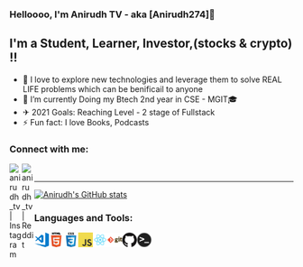 ### Helloooo, I'm Anirudh TV - aka [Anirudh274]👋


## I'm a Student, Learner, Investor,(stocks & crypto) !!

- 🔰 I love to explore new technologies and leverage them to solve REAL LIFE problems which can be benificail to anyone
- 🌱 I’m currently Doing my Btech 2nd year in CSE - MGIT🎓
- ✈ 2021 Goals: Reaching Level - 2 stage of Fullstack 
- ⚡ Fun fact: I love Books, Podcasts

### Connect with me:
[<img align="left" alt="anirudh_tv | Instagram" width="22px" src="https://cdn.jsdelivr.net/npm/simple-icons@v3/icons/instagram.svg" />][instagram]
<img align="left" alt="anirudh_tv | Reddit" width="22px" src="https://cdn.jsdelivr.net/npm/simple-icons@v3/icons/reddit.svg" />
<br />

--- 
[![Anirudh's GitHub stats](https://github-readme-stats.vercel.app/api?username=anirudh274)](https://github.com/anirudh274/github-readme-stats)


### Languages and Tools:

<img align="left" alt="Visual Studio Code" width="26px" src="https://raw.githubusercontent.com/github/explore/80688e429a7d4ef2fca1e82350fe8e3517d3494d/topics/visual-studio-code/visual-studio-code.png" />
<img align="left" alt="HTML5" width="26px" src="https://raw.githubusercontent.com/github/explore/80688e429a7d4ef2fca1e82350fe8e3517d3494d/topics/html/html.png" />
<img align="left" alt="CSS3" width="26px" src="https://raw.githubusercontent.com/github/explore/80688e429a7d4ef2fca1e82350fe8e3517d3494d/topics/css/css.png" />
<img align="left" alt="JavaScript" width="26px" src="https://raw.githubusercontent.com/github/explore/80688e429a7d4ef2fca1e82350fe8e3517d3494d/topics/javascript/javascript.png" />
<img align="left" alt="React" width="26px" src="https://raw.githubusercontent.com/github/explore/80688e429a7d4ef2fca1e82350fe8e3517d3494d/topics/react/react.png" />
<img align="left" alt="Git" width="26px" src="https://raw.githubusercontent.com/github/explore/80688e429a7d4ef2fca1e82350fe8e3517d3494d/topics/git/git.png" />
<img align="left" alt="GitHub" width="26px" src="https://raw.githubusercontent.com/github/explore/78df643247d429f6cc873026c0622819ad797942/topics/github/github.png" />
<img align="left" alt="Terminal" width="26px" src="https://raw.githubusercontent.com/github/explore/80688e429a7d4ef2fca1e82350fe8e3517d3494d/topics/terminal/terminal.png" />

<br />
<br />


[instagram]: https://www.instagram.com/anirudh_tv/ 
